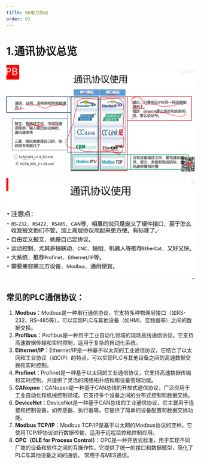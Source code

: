 ```yaml
---
title: 00电力拖动
order: 03
---
```


#  1.通讯协议总览

![image-20240604175320286](./img/image-20240604175320286.png)

![image-20240604175954669](./img/image-20240604175954669.png)

## **常见的PLC通信协议**：

1. **Modbus**：Modbus是一种串行通信协议，它支持多种物理层接口（如RS-232、RS-485等），可以实现PLC与其他设备（如HMI、变频器等）之间的数据交换。
2. **Profibus**：Profibus是一种用于工业自动化领域的现场总线通信协议。它支持高速数据传输和实时控制，适用于复杂的自动化系统。
3. **Ethernet/IP**：Ethernet/IP是一种基于以太网的工业通信协议，它结合了以太网和工业协议（如CIP）的特点，可以实现PLC与其他设备之间的高速数据交换和实时控制。
4. **Profinet**：Profinet是一种基于以太网的工业通信协议，它支持高速数据传输和实时控制，并提供了灵活的网络拓扑结构和设备管理功能。
5. **CANopen**：CANopen是一种基于CAN总线的开放式通信协议，广泛应用于工业自动化和机械控制领域。它支持多个设备之间的分布式控制和数据交换。
6. **DeviceNet**：DeviceNet是一种基于CAN总线的工业通信协议，它主要用于连接和控制设备，如传感器、执行器等。它提供了简单的设备配置和数据交换功能。
7. **Modbus TCP/IP**：Modbus TCP/IP是基于以太网的Modbus协议的变种，它使用TCP/IP协议进行数据传输，适用于远程监控和控制应用。
8. **OPC（OLE for Process Control）**：OPC是一种开放式标准，用于实现不同厂商的设备和软件之间的互操作性。它提供了统一的接口和数据模型，简化了PLC与其他设备之间的通信。 常用于与MES通信。
